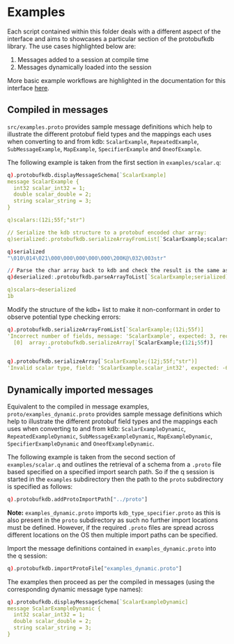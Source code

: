 # Examples

Each script contained within this folder deals with a different aspect of the interface and aims to showcases a particular section of the protobufkdb library. The use cases highlighted below are:

1. Messages added to a session at compile time
2. Messages dynamically loaded into the session

More basic example workflows are highlighted in the documentation for this interface [here](https://code.kx.com/q/interfaces/protobuf/examples).

## Compiled in messages

`src/examples.proto` provides sample message definitions which help to illustrate the different protobuf field types and the mappings each uses when converting to and from kdb: `ScalarExample`, `RepeatedExample`, `SubMessageExample`, `MapExample`, `SpecifierExample` and `OneofExample`.

The following example is taken from the first section in `examples/scalar.q`:

```q
q).protobufkdb.displayMessageSchema[`ScalarExample]
message ScalarExample {
  int32 scalar_int32 = 1;
  double scalar_double = 2;
  string scalar_string = 3;
}

q)scalars:(12i;55f;"str")

// Serialize the kdb structure to a protobuf encoded char array:
q)serialized:.protobufkdb.serializeArrayFromList[`ScalarExample;scalars]

q)serialized
"\010\014\021\000\000\000\000\000\200K@\032\003str"

// Parse the char array back to kdb and check the result is the same as the original mixed list
q)deserialized:.protobufkdb.parseArrayToList[`ScalarExample;serialized]

q)scalars~deserialized
1b
```

Modify the structure of the kdb+ list to make it non-conformant in order to observe potential type checking errors:

```q
q).protobufkdb.serializeArrayFromList[`ScalarExample;(12i;55f)]
'Incorrect number of fields, message: 'ScalarExample', expected: 3, received: 2
  [0]  array:.protobufkdb.serializeArray[`ScalarExample;(12i;55f)]
             ^

q).protobufkdb.serializeArray[`ScalarExample;(12j;55f;"str")]
'Invalid scalar type, field: 'ScalarExample.scalar_int32', expected: -6, received: -7
```

## Dynamically imported messages

Equivalent to the compiled in message examples, `proto/examples_dynamic.proto` provides sample message definitions which help to illustrate the different protobuf field types and the mappings each uses when converting to and from kdb: `ScalarExampleDynamic`, `RepeatedExampleDynamic`, `SubMessageExampleDynamic`, `MapExampleDynamic`, `SpecifierExampleDynamic` and `OneofExampleDynamic`.

The following example is taken from the second section of `examples/scalar.q` and outlines the retrieval of a schema from a `.proto` file based specified on a specified import search path. So if the q session is started in the `examples` subdirectory then the path to the `proto` subdirectory is specified as follows:

```q
q).protobufkdb.addProtoImportPath["../proto"]
```

**Note:** `examples_dynamic.proto` imports `kdb_type_specifier.proto` as this is also present in the `proto` subdirectory as such no further import locations must be defined.  However, if the required `.proto` files are spread across different locations on the OS then multiple import paths can be specified.

Import the message definitions contained in `examples_dynamic.proto` into the q session:

```q
q).protobufkdb.importProtoFile["examples_dynamic.proto"]
```

The examples then proceed as per the compiled in messages (using the corresponding dynamic message type names):

```q
q).protobufkdb.displayMessageSchema[`ScalarExampleDynamic]
message ScalarExampleDynamic {
  int32 scalar_int32 = 1;
  double scalar_double = 2;
  string scalar_string = 3;
}

```
